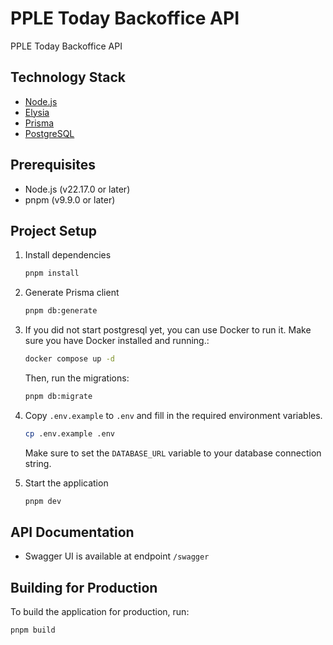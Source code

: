# PPLE Today Backoffice API

PPLE Today Backoffice API

## Technology Stack

- [Node.js](https://nodejs.org/)
- [Elysia](https://elysiajs.com/)
- [Prisma](https://www.prisma.io/)
- [PostgreSQL](https://www.postgresql.org/)

## Prerequisites

- Node.js (v22.17.0 or later)
- pnpm (v9.9.0 or later)

## Project Setup

1. Install dependencies

   ```bash
   pnpm install
   ```

2. Generate Prisma client

   ```bash
   pnpm db:generate
   ```

3. If you did not start postgresql yet, you can use Docker to run it. Make sure you have Docker installed and running.:

   ```bash
   docker compose up -d
   ```

   Then, run the migrations:

   ```bash
   pnpm db:migrate
   ```

4. Copy `.env.example` to `.env` and fill in the required environment variables.

   ```bash
   cp .env.example .env
   ```

   Make sure to set the `DATABASE_URL` variable to your database connection string.

5. Start the application

   ```bash
   pnpm dev
   ```

## API Documentation

- Swagger UI is available at endpoint `/swagger`

## Building for Production

To build the application for production, run:

```bash
pnpm build
```
